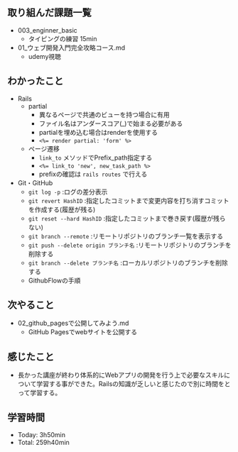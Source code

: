 
## 取り組んだ課題一覧
- 003_enginner_basic
  - タイピングの練習 15min
- 01_ウェブ開発入門完全攻略コース.md
  - udemy視聴
## わかったこと
- Rails
  - partial
    - 異なるページで共通のビューを持つ場合に有用
    - ファイル名はアンダースコア(_)で始まる必要がある
    - partialを埋め込む場合はrenderを使用する
    - `<%= render partial: 'form' %>`
  - ページ遷移
    - `link_to` メソッドでPrefix_path指定する
    - `<%= link_to 'new', new_task_path %>`
    - prefixの確認は `rails routes` で行える
- Git・GitHub
  - `git log -p` :ログの差分表示
  - `git revert HashID` :指定したコミットまで変更内容を打ち消すコミットを作成する(履歴が残る)
  - `git reset --hard HashID` :指定したコミットまで巻き戻す(履歴が残らない)
  - `git branch --remote` :リモートリポジトリのブランチ一覧を表示する
  - `git push --delete origin ブランチ名` :リモートリポジトリのブランチを削除する
  - `git branch --delete ブランチ名` :ローカルリポジトリのブランチを削除する
  - GithubFlowの手順
## 次やること
- 02_github_pagesで公開してみよう.md
  - GitHub Pagesでwebサイトを公開する
## 感じたこと
  - 長かった講座が終わり体系的にWebアプリの開発を行う上で必要なスキルについて学習する事ができた。Railsの知識が乏しいと感じたので別に時間をとって学習する。
## 学習時間
- Today: 3h50min
- Total: 259h40min
